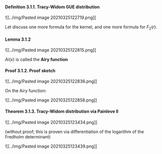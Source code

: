 #### Definition 3.1.1. Tracy-Widom GUE distribution

![[../img/Pasted image 20210325122719.png]]

Let discuss one more formula for the kernel, and one more formula for $F_2(r)$.

#### Lemma 3.1.2

![[../img/Pasted image 20210325122815.png]]

$Ai(x)$ is called the **Airy function**

#### Proof 3.1.2. Proof sketch

![[../img/Pasted image 20210325122836.png]]

On the Airy function: 

![[../img/Pasted image 20210325122858.png]]

#### Theorem 3.1.3. Tracy-Widom distribution via Painleve II

![[../img/Pasted image 20210325123434.png]]

(without proof; this is proven via differentiation of the logarithm of the Fredholm determinant)

![[../img/Pasted image 20210325123439.png]]